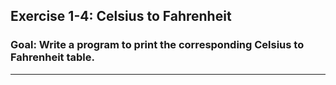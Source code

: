 
## Exercise 1-4: Celsius to Fahrenheit  
### Goal: Write a program to print the corresponding Celsius to Fahrenheit table.
---
